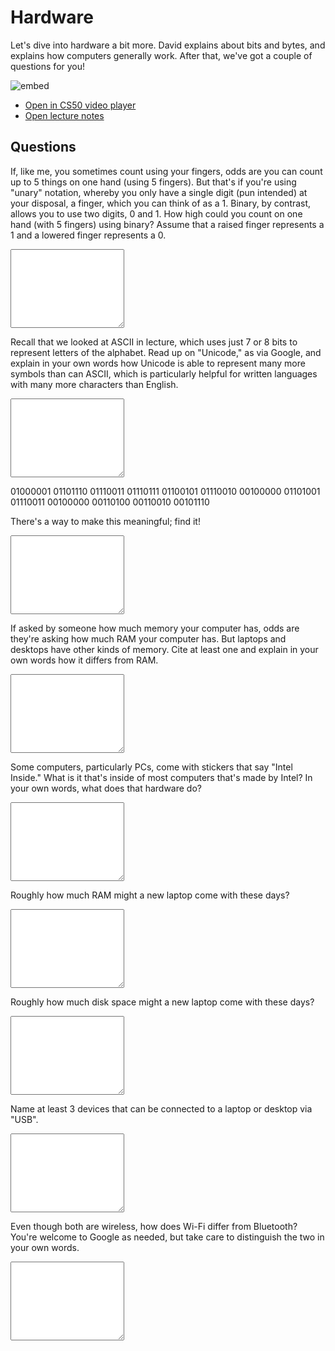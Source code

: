 # Hardware

Let's dive into hardware a bit more. David explains about bits and bytes, and explains how computers generally work. After that, we've got a couple of questions for you!

![embed](https://www.youtube.com/embed/6mbFO0ZLMW8)

- [Open in CS50 video player](https://cs50.harvard.edu/ap/2021/curriculum/technology/weeks/hardware/)
- [Open lecture notes](https://cs50.harvard.edu/technology/2017/weeks/hardware/)

## Questions

If, like me, you sometimes count using your fingers, odds are you can count up to 5 things on one hand (using 5 fingers). But that's if you're using "unary" notation, whereby you only have a single digit (pun intended) at your disposal, a finger, which you can think of as a 1. Binary, by contrast, allows you to use two digits, 0 and 1. How high could you count on one hand (with 5 fingers) using binary? Assume that a raised finger represents a 1 and a lowered finger represents a 0.

<textarea name="form[q1]" rows="8" required></textarea>

Recall that we looked at ASCII in lecture, which uses just 7 or 8 bits to represent letters of the alphabet. Read up on "Unicode," as via Google, and explain in your own words how Unicode is able to represent many more symbols than can ASCII, which is particularly helpful for written languages with many more characters than English.

<textarea name="form[q2]" rows="8" required></textarea>

01000001 01101110 01110011 01110111 01100101 01110010 00100000 01101001 01110011 00100000 00110100 00110010 00101110

There's a way to make this meaningful; find it!

<textarea name="form[q3]" rows="8" required></textarea>

If asked by someone how much memory your computer has, odds are they're asking how much RAM your computer has. But laptops and desktops have other kinds of memory. Cite at least one and explain in your own words how it differs from RAM.

<textarea name="form[q4]" rows="8" required></textarea>

Some computers, particularly PCs, come with stickers that say "Intel Inside." What is it that's inside of most computers that's made by Intel? In your own words, what does that hardware do?

<textarea name="form[q5]" rows="8" required></textarea>

Roughly how much RAM might a new laptop come with these days?

<textarea name="form[q6]" rows="8" required></textarea>

Roughly how much disk space might a new laptop come with these days?

<textarea name="form[q7]" rows="8" required></textarea>

Name at least 3 devices that can be connected to a laptop or desktop via "USB".

<textarea name="form[q8]" rows="8" required></textarea>

Even though both are wireless, how does Wi-Fi differ from Bluetooth? You're welcome to Google as needed, but take care to distinguish the two in your own words.

<textarea name="form[q9]" rows="8" required></textarea>

